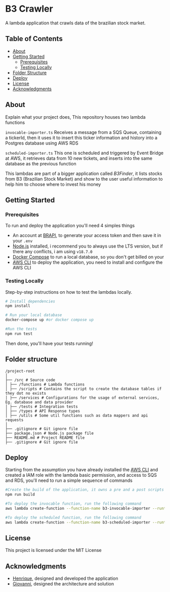 # B3 Crawler

A lambda application that crawls data of the brazilian stock market.

## Table of Contents

- [About](#about)
- [Getting Started](#getting-started)
  - [Prerequisites](#prerequisites)
  - [Testing Locally](#testing-locally)
- [Folder Structure](#folder-structure)
- [Deploy](#deploy)
- [License](#license)
- [Acknowledgments](#acknowledgments)

## About

Explain what your project does,
This repository houses two lambda functions

`invocable-importer.ts`
Receives a message from a SQS Queue, containing a tickerId, then it uses it to insert this ticker information and history into a Postgres database using AWS RDS

`scheduled-importer.ts`
This one is scheduled and triggered by Event Bridge at AWS, it retrieves data from 10 new tickets, and inserts into the same database as the previous function

This lambdas are part of a bigger application called *B3Finder*, it lists stocks from B3 (Brazilian Stock Market) and show to the user useful information to help him to choose where to invest his money

## Getting Started
### Prerequisites

To run and deploy the application you'll need 4 simples things

- An account at [BRAPI](https://brapi.dev/), to generate your access token and then save it in your `.env` 
- [Node.js](https://nodejs.org/en) installed, i recommend you to always use the LTS version, but if there any conflicts, i am using `v18.7.0`
- [Docker Compose](https://docs.docker.com/compose/) to run a local database, so you don't get billed on your
- [AWS CLI](https://docs.aws.amazon.com/cli/) to deploy the application, you need to install and configure the AWS CLI

### Testing Locally

Step-by-step instructions on how to test the lambdas locally.

```bash
# Install dependencies 
npm install

# Run your local database
docker-compose up #or docker compose up

#Run the tests
npm run test

```
Then done, you'll have your tests running!

## Folder structure

```
/project-root
│
├── /src # Source code
│ ├── /functions # Lambda functions
│ ├── /scripts # Contains the script to create the database tables if they dot no exists
│ ├── /services # Configurations for the usage of external services, Eg. database and data provider
│ ├── /tests # Integration tests
│ ├── /types # API Response types
│ ├── /utils # Some util functions such as data mappers and api requests
│
├── .gitignore # Git ignore file
├── package.json # Node.js package file
├── README.md # Project README file
├── .gitignore # Git ignore file
```

## Deploy 

Starting from the assumption you have already installed the [AWS CLI](#prerequisites) and created a IAM role with the lambda basic permission, and access to SQS and RDS, you'll need to run a simple sequence of commands

```bash
#Create the build of the application, it owns a pre and a post scripts as you can se in the package.json ile
npm run build

#To deploy the invocable function, run the following command
aws lambda create-function --function-name b3-invocable-importer --runtime "nodejs18.x" --role arn:aws:iam::12345678910:role/your-lambda-role --zip-file "fileb://dist/invocable-importer-importer.zip" --handler invocable-importer.handler

#To deploy the scheduled function, run the following command
aws lambda create-function --function-name b3-scheduled-importer --runtime "nodejs18.x" --role arn:aws:iam::12345678910:role/your-lambda-role --zip-file "fileb://dist/scheduled-importer-importer.zip" --handler scheduled-importer.handler
```

## License

This project is licensed under the MIT License 

## Acknowledgments

 - [Henrique](https://www.linkedin.com/in/henriquecds/), designed and developed the application
 - [Giovanni](https://www.linkedin.com/in/giovanni-sacchitiello), designed the architecture and solution

